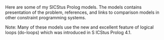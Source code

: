 Here are some of my SICStus Prolog models. The models contains presentation of the problem, references, 
and links to comparison models in other constraint programming systems.

Note: Many of these models use the new and excellent feature of logical loops (do-loops) which was introduced in S
ICStus Prolog 4.1.

